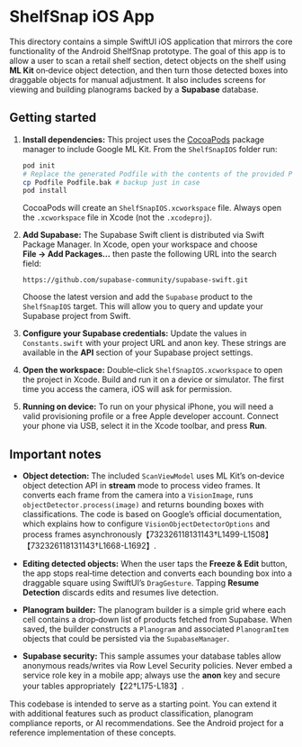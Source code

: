 # ShelfSnap iOS App

This directory contains a simple SwiftUI iOS application that mirrors the core
functionality of the Android ShelfSnap prototype.  The goal of this app is to
allow a user to scan a retail shelf section, detect objects on the shelf using
**ML Kit** on‑device object detection, and then turn those detected boxes into
draggable objects for manual adjustment.  It also includes screens for
viewing and building planograms backed by a **Supabase** database.

## Getting started

1. **Install dependencies:**  This project uses the [CocoaPods](https://cocoapods.org/)
   package manager to include Google ML Kit.  From the `ShelfSnapIOS` folder run:

   ```sh
   pod init
   # Replace the generated Podfile with the contents of the provided Podfile
   cp Podfile Podfile.bak # backup just in case
   pod install
   ```

   CocoaPods will create an `ShelfSnapIOS.xcworkspace` file.  Always open
   the `.xcworkspace` file in Xcode (not the `.xcodeproj`).

2. **Add Supabase:**  The Supabase Swift client is distributed via Swift
   Package Manager.  In Xcode, open your workspace and choose
   **File → Add Packages…** then paste the following URL into the search field:

   ```
   https://github.com/supabase-community/supabase-swift.git
   ```

   Choose the latest version and add the `Supabase` product to the
   `ShelfSnapIOS` target.  This will allow you to query and update your
   Supabase project from Swift.

3. **Configure your Supabase credentials:**  Update the values in
   `Constants.swift` with your project URL and anon key.  These strings are
   available in the **API** section of your Supabase project settings.

4. **Open the workspace:**  Double‑click `ShelfSnapIOS.xcworkspace` to open
   the project in Xcode.  Build and run it on a device or simulator.  The
   first time you access the camera, iOS will ask for permission.

5. **Running on device:**  To run on your physical iPhone, you will need
   a valid provisioning profile or a free Apple developer account.  Connect
   your phone via USB, select it in the Xcode toolbar, and press **Run**.

## Important notes

* **Object detection:**  The included `ScanViewModel` uses ML Kit’s on‑device
  object detection API in **stream** mode to process video frames.  It
  converts each frame from the camera into a `VisionImage`, runs
  `objectDetector.process(image)` and returns bounding boxes with
  classifications.  The code is based on Google’s official documentation,
  which explains how to configure `VisionObjectDetectorOptions` and process
  frames asynchronously【732326118131143†L1499-L1508】【732326118131143†L1668-L1692】.

* **Editing detected objects:**  When the user taps the **Freeze & Edit**
  button, the app stops real‑time detection and converts each bounding box
  into a draggable square using SwiftUI’s `DragGesture`.  Tapping **Resume
  Detection** discards edits and resumes live detection.

* **Planogram builder:**  The planogram builder is a simple grid where
  each cell contains a drop‑down list of products fetched from Supabase.
  When saved, the builder constructs a `Planogram` and associated
  `PlanogramItem` objects that could be persisted via the `SupabaseManager`.

* **Supabase security:**  This sample assumes your database tables allow
  anonymous reads/writes via Row Level Security policies.  Never embed a
  service role key in a mobile app; always use the **anon** key and
  secure your tables appropriately【22†L175-L183】.

This codebase is intended to serve as a starting point.  You can extend it
with additional features such as product classification, planogram
compliance reports, or AI recommendations.  See the Android project for a
reference implementation of these concepts.